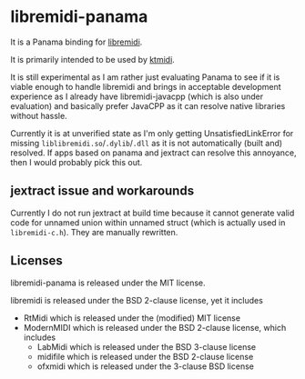 # libremidi-panama

It is a Panama binding for [libremidi](https://github.com/celtera/libremidi).

It is primarily intended to be used by [ktmidi](https://github.com/atsushieno/ktmidi/).

It is still experimental as I am rather just evaluating Panama to see if it is
viable enough to handle libremidi and brings in acceptable development
experience as I already have libremidi-javacpp (which is also under evaluation)
and basically prefer JavaCPP as it can resolve native libraries without hassle.

Currently it is at unverified state as I'm only getting UnsatisfiedLinkError
for missing `liblibremidi.so`/`.dylib`/`.dll` as it is not automatically (built
and) resolved.
If apps based on panama and jextract can resolve this annoyance, then I would
probably pick this out.

## jextract issue and workarounds

Currently I do not run jextract at build time because it cannot generate
valid code for unnamed union within unnamed struct (which is actually used
in `libremidi-c.h`). They are manually rewritten.

## Licenses

libremidi-panama is released under the MIT license.

libremidi is released under the BSD 2-clause license, yet it includes

- RtMidi which is released under the (modified) MIT license
- ModernMIDI which is released under the BSD 2-clause license, which includes
  - LabMidi which is released under the BSD 3-clause license
  - midifile which is released under the BSD 2-clause license
  - ofxmidi which is released under the 3-clause BSD license

